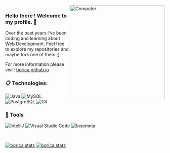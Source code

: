 <img src="https://www.flaticon.com/svg/vstatic/svg/1053/1053367.svg?token=exp=1619480977~hmac=574936719d5e5185e5c1aaf03302c74b" max-width="300px" width="300px" align="right" alt="Computer">

### Hello there ! Welcome to my profile. 🎇

Over the past years i've been coding and learning about Web Development. Feel free to explore my repositories and maybe fork one of them ;)

For more information please visit: [borica.github.io](https://borica.github.io)

### :clipboard: Technologies:

  ![Java](https://img.shields.io/badge/Java-ED8B00?style=for-the-badge&logo=java&logoColor=white)
  ![MySQL](https://img.shields.io/badge/MySQL-00000F?style=for-the-badge&logo=mysql&logoColor=white)
  ![PostgreSQL](https://img.shields.io/badge/PostgreSQL-316192?style=for-the-badge&logo=postgresql&logoColor=white)
  ![Git](https://img.shields.io/badge/-Git-F05032?style=for-the-badge&logo=git&logoColor=white)
  

### 🚀 Tools

  ![IntelliJ](https://img.shields.io/badge/IntelliJ-000000?style=for-the-badge&logo=intellij-idea&logoColor=blue)
  ![Visual Studio Code](https://img.shields.io/badge/VSCode-008B8B?style=for-the-badge&logo=visual-studio-code&logoColor=blue)
  ![Insomnia](https://img.shields.io/badge/Insomnia-430098?style=for-the-badge&logo=insomnia&logoColor=white)

<br/>

[![borica stats](https://github-readme-stats.vercel.app/api?username=borica&theme=tokyonight)](https://github.com/borica/)
[![borica stats](https://github-readme-stats.vercel.app/api/top-langs/?username=borica&hide=html&layout=compact&theme=tokyonight)](https://github.com/borica/)
